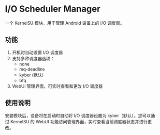 # I/O Scheduler Manager

一个 KernelSU 模块，用于管理 Android 设备上的 I/O 调度器。

## 功能

1. 开机时自动设置 I/O 调度器
2. 支持多种调度器选项：
   - none
   - mq-deadline
   - kyber (默认)
   - bfq
3. WebUI 管理界面，可实时查看和更改 I/O 调度器

## 使用说明

安装模块后，设备将在启动时自动将 I/O 调度器设置为 kyber（默认）。您可以通过 KernelSU 的 WebUI 功能访问管理界面，实时查看当前调度器状态并进行更改。